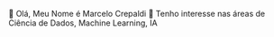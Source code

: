 👋 Olá, Meu Nome é Marcelo Crepaldi
👀  Tenho interesse nas áreas de Ciência de Dados, Machine Learning, IA



<!---
marcreps/marcreps is a ✨ special ✨ repository because its `README.md` (this file) appears on your GitHub profile.
You can click the Preview link to take a look at your changes.
--->
